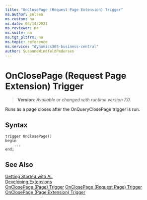 ```yaml
---
title: "OnClosePage (Request Page Extension) Trigger"
ms.author: solsen
ms.custom: na
ms.date: 04/14/2021
ms.reviewer: na
ms.suite: na
ms.tgt_pltfrm: na
ms.topic: reference
ms.service: "dynamics365-business-central"
author: SusanneWindfeldPedersen
---
```

[//]: # (START>DO_NOT_EDIT)
[//]: # (IMPORTANT:Do not edit any of the content between here and the END>DO_NOT_EDIT.)
[//]: # (Any modifications should be made in the .xml files in the ModernDev repo.)

# OnClosePage (Request Page Extension) Trigger
> **Version**: _Available or changed with runtime version 7.0._

Runs as a page closes after the OnQueryClosePage trigger is run.



## Syntax
```
trigger OnClosePage()
begin
    ...
end;
```



[//]: # (IMPORTANT: END>DO_NOT_EDIT)
## See Also  
[Getting Started with AL](../devenv-get-started.md)  
[Developing Extensions](../devenv-dev-overview.md)  
[OnClosePage (Page) Trigger](../page/devenv-onclosepage-page-trigger.md)
[OnClosePage (Request Page) Trigger](../requestpage/devenv-onclosepage-requestpage-trigger.md)
[OnClosePage (Page Extension) Trigger](../pageextension/devenv-onclosepage-pageextension-trigger.md)
